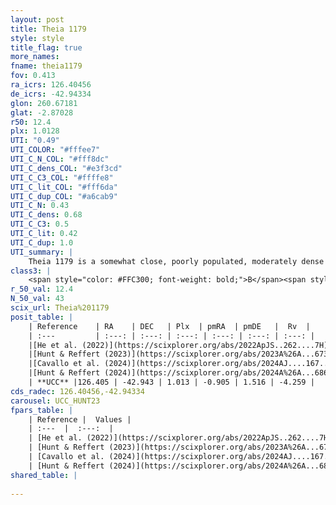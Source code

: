 ```yaml
---
layout: post
title: Theia 1179
style: style
title_flag: true
more_names: 
fname: theia1179
fov: 0.413
ra_icrs: 126.40456
de_icrs: -42.94334
glon: 260.67181
glat: -2.87028
r50: 12.4
plx: 1.0128
UTI: "0.49"
UTI_COLOR: "#fffee7"
UTI_C_N_COL: "#fff8dc"
UTI_C_dens_COL: "#e3f3cd"
UTI_C_C3_COL: "#ffffe8"
UTI_C_lit_COL: "#fff6da"
UTI_C_dup_COL: "#a6cab9"
UTI_C_N: 0.43
UTI_C_dens: 0.68
UTI_C_C3: 0.5
UTI_C_lit: 0.42
UTI_C_dup: 1.0
UTI_summary: |
    Theia 1179 is a somewhat close, poorly populated, moderately dense object of intermediate C3 quality. It was recently reported in the literature.
class3: |
    <span style="color: #FFC300; font-weight: bold;">B</span><span style="color: #FFC300; font-weight: bold;">B</span>
r_50_val: 12.4
N_50_val: 43
scix_url: Theia%201179
posit_table: |
    | Reference    | RA    | DEC   | Plx  | pmRA  | pmDE   |  Rv  |
    | :---         | :---: | :---: | :---: | :---: | :---: | :---: |
    |[He et al. (2022)](https://scixplorer.org/abs/2022ApJS..262....7H) | 126.326 | -42.825 | 1.015 | -0.924 | 1.57 | -- |
    |[Hunt & Reffert (2023)](https://scixplorer.org/abs/2023A%26A...673A.114H) | 126.433 | -42.983 | 1.019 | -0.922 | 1.575 | -3.83 |
    |[Cavallo et al. (2024)](https://scixplorer.org/abs/2024AJ....167...12C) | 126.374 | -42.876 | 1.019 | -- | -- | -- |
    |[Hunt & Reffert (2024)](https://scixplorer.org/abs/2024A%26A...686A..42H) | 126.433 | -42.983 | 1.019 | -0.922 | 1.575 | -3.83 |
    | **UCC** |126.405 | -42.943 | 1.013 | -0.905 | 1.516 | -4.259 | 
cds_radec: 126.40456,-42.94334
carousel: UCC_HUNT23
fpars_table: |
    | Reference |  Values |
    | :---  |  :---:  |
    | [He et al. (2022)](https://scixplorer.org/abs/2022ApJS..262....7H) | `A0=1.05, logAge=8.7` |
    | [Hunt & Reffert (2023)](https://scixplorer.org/abs/2023A%26A...673A.114H) | `AV50=0.755, diffAV50=1.342, MOD50=9.892, logAge50=8.408` |
    | [Cavallo et al. (2024)](https://scixplorer.org/abs/2024AJ....167...12C) | `AV50=0.68, dMod50=9.92, logAge50=8.56, [Fe/H]50=0.48` |
    | [Hunt & Reffert (2024)](https://scixplorer.org/abs/2024A%26A...686A..42H) | `MassJ=100.496` |
shared_table: |
    
---
```

